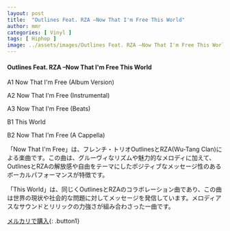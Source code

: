 ```yaml
---
layout: post
title:  "Outlines Feat. RZA –Now That I'm Free This World"
author: mmr
categories: [ Vinyl ]
tags: [ Hiphop ]
image: ../assets/images/Outlines Feat. RZA –Now That I'm Free This World.jpg
---
```


#### Outlines Feat. RZA –Now That I'm Free This World

A1  Now That I'm Free (Album Version)

A2  Now That I'm Free (Instrumental)

A3  Now That I'm Free (Beats)

B1  This World

B2  Now That I'm Free (A Cappella)

「Now That I'm Free」は、フレンチ・トリオOutlinesとRZA(Wu-Tang Clan)による楽曲です。この曲は、グルーヴィなリズムや魅力的なメロディに加えて、OutlinesとRZAの解放感や自由をテーマにしたポジティブなメッセージ性のあるボーカルパフォーマンスが特徴です。

「This World」は、同じくOutlinesとRZAのコラボレーション曲であり、この曲は世界の現状や社会的な問題に対してメッセージを発信しています。メロディアスなサウンドとリリックの力強さが組み合わさった一曲です。


[メルカリで購入](https://jp.mercari.com/item/m84642346836){: .button1}

